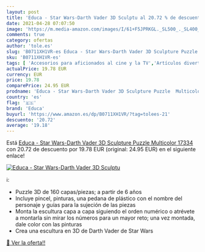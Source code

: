 ```yaml
---
layout: post
title: 'Educa - Star Wars-Darth Vader 3D Sculptu al 20.72 % de descuento'
date: 2021-04-28 07:07:50
image: 'https://m.media-amazon.com/images/I/61+F5JPRKGL._SL500_._SL400_.jpg'
comments: true
category: ofertas
author: 'tole.es'
slug: 'B0711XH1VR-es Educa - Star Wars-Darth Vader 3D Sculpture Puzzle...'
sku: 'B0711XH1VR-es'
tags: [ 'Accesorios para aficionados al cine y la TV','Artículos divertidos y de uso especial','Ropa','Ropa para aficionados al cine y la TV','educa','puzzle', ]
actualPrice: 19.78 EUR
currency: EUR
price: 19.78
comparePrice: 24.95 EUR
prodname: 'Educa - Star Wars-Darth Vader 3D Sculpture Puzzle  Multicolor  17334 '
country: 'es'
flag: '🇪🇸'
brand: 'Educa'
buyurl: 'https://www.amazon.es/dp/B0711XH1VR/?tag=tolees-21'
descuento: '20.72'
average: '19.18'
---
```


Está [Educa - Star Wars-Darth Vader 3D Sculpture Puzzle  Multicolor  17334 ](https://www.amazon.es/dp/B0711XH1VR/?tag=tolees-21) con 20.72 de descuento por 19.78 EUR (original: 24.95 EUR) en el siguiente enlace!

[![Educa - Star Wars-Darth Vader 3D Sculptu](https://m.media-amazon.com/images/I/61+F5JPRKGL._SL500_._SL400_.jpg)](https://www.amazon.es/dp/B0711XH1VR/?tag=tolees-21)

ℹ️:

- Puzzle 3D de 160 capas/piezas; a partir de 6 años
- Incluye pincel, pinturas, una pedana de plástico con el nombre del personaje y guías para la sujeción de las piezas
- Monta la escultura capa a capa siguiendo el orden numérico o atrévete a montarla sin mirar los números para un mayor reto; una vez montada, dale color con las pinturas
- Crea una escultura en 3D de Darth Vader de Star Wars

[🛒 Ver la oferta!!](https://www.amazon.es/dp/B0711XH1VR/?tag=tolees-21)
